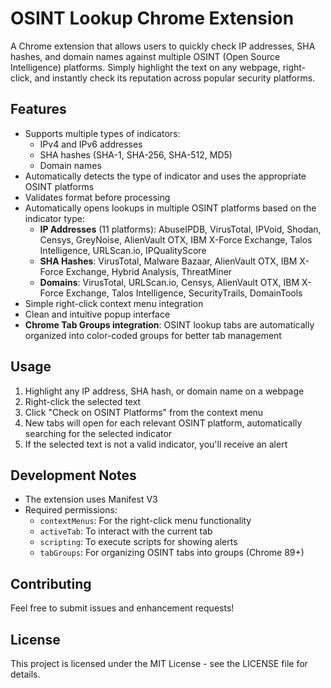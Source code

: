 # OSINT Lookup Chrome Extension

A Chrome extension that allows users to quickly check IP addresses, SHA hashes, and domain names against multiple OSINT (Open Source Intelligence) platforms. Simply highlight the text on any webpage, right-click, and instantly check its reputation across popular security platforms.

## Features

- Supports multiple types of indicators:
  - IPv4 and IPv6 addresses
  - SHA hashes (SHA-1, SHA-256, SHA-512, MD5)
  - Domain names
- Automatically detects the type of indicator and uses the appropriate OSINT platforms
- Validates format before processing
- Automatically opens lookups in multiple OSINT platforms based on the indicator type:
  - **IP Addresses** (11 platforms): AbuseIPDB, VirusTotal, IPVoid, Shodan, Censys, GreyNoise, AlienVault OTX, IBM X-Force Exchange, Talos Intelligence, URLScan.io, IPQualityScore
  - **SHA Hashes**: VirusTotal, Malware Bazaar, AlienVault OTX, IBM X-Force Exchange, Hybrid Analysis, ThreatMiner
  - **Domains**: VirusTotal, URLScan.io, Censys, AlienVault OTX, IBM X-Force Exchange, Talos Intelligence, SecurityTrails, DomainTools
- Simple right-click context menu integration
- Clean and intuitive popup interface
- **Chrome Tab Groups integration**: OSINT lookup tabs are automatically organized into color-coded groups for better tab management

## Usage

1. Highlight any IP address, SHA hash, or domain name on a webpage
2. Right-click the selected text
3. Click "Check on OSINT Platforms" from the context menu
4. New tabs will open for each relevant OSINT platform, automatically searching for the selected indicator
5. If the selected text is not a valid indicator, you'll receive an alert


## Development Notes

- The extension uses Manifest V3
- Required permissions:
  - `contextMenus`: For the right-click menu functionality
  - `activeTab`: To interact with the current tab
  - `scripting`: To execute scripts for showing alerts
  - `tabGroups`: For organizing OSINT tabs into groups (Chrome 89+)

## Contributing

Feel free to submit issues and enhancement requests!

## License

This project is licensed under the MIT License - see the LICENSE file for details.


